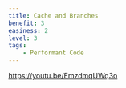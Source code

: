```yaml
---
title: Cache and Branches
benefit: 3
easiness: 2
level: 3
tags:
    - Performant Code
---
```





https://youtu.be/EmzdmqUWq3o